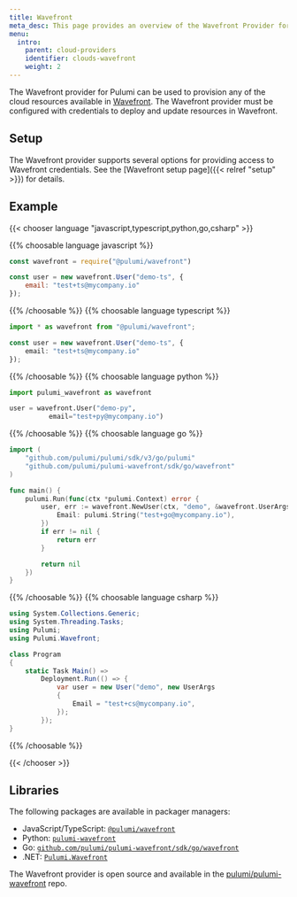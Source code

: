 ```yaml
---
title: Wavefront
meta_desc: This page provides an overview of the Wavefront Provider for Pulumi.
menu:
  intro:
    parent: cloud-providers
    identifier: clouds-wavefront
    weight: 2
---
```


The Wavefront provider for Pulumi can be used to provision any of the cloud resources available in [Wavefront](https://www.wavefront.com/).
The Wavefront provider must be configured with credentials to deploy and update resources in Wavefront.

## Setup

The Wavefront provider supports several options for providing access to Wavefront credentials.  See the [Wavefront setup page]({{< relref "setup" >}}) for details.

## Example

{{< chooser language "javascript,typescript,python,go,csharp" >}}

{{% choosable language javascript %}}

```javascript
const wavefront = require("@pulumi/wavefront")

const user = new wavefront.User("demo-ts", {
    email: "test+ts@mycompany.io"
});
```

{{% /choosable %}}
{{% choosable language typescript %}}

```typescript
import * as wavefront from "@pulumi/wavefront";

const user = new wavefront.User("demo-ts", {
    email: "test+ts@mycompany.io"
});

```

{{% /choosable %}}
{{% choosable language python %}}

```python
import pulumi_wavefront as wavefront

user = wavefront.User("demo-py",
          email="test+py@mycompany.io")
```

{{% /choosable %}}
{{% choosable language go %}}

```go
import (
	"github.com/pulumi/pulumi/sdk/v3/go/pulumi"
	"github.com/pulumi/pulumi-wavefront/sdk/go/wavefront"
)

func main() {
	pulumi.Run(func(ctx *pulumi.Context) error {
		user, err := wavefront.NewUser(ctx, "demo", &wavefront.UserArgs{
			Email: pulumi.String("test+go@mycompany.io"),
		})
		if err != nil {
			return err
		}

		return nil
	})
}
```

{{% /choosable %}}
{{% choosable language csharp %}}

```csharp
using System.Collections.Generic;
using System.Threading.Tasks;
using Pulumi;
using Pulumi.Wavefront;

class Program
{
    static Task Main() =>
        Deployment.Run(() => {
            var user = new User("demo", new UserArgs
            {
                Email = "test+cs@mycompany.io",
            });
        });
}
```

{{% /choosable %}}

{{< /chooser >}}

## Libraries

The following packages are available in packager managers:

* JavaScript/TypeScript: [`@pulumi/wavefront`](https://www.npmjs.com/package/@pulumi/wavefront)
* Python: [`pulumi-wavefront`](https://pypi.org/project/pulumi-wavefront/)
* Go: [`github.com/pulumi/pulumi-wavefront/sdk/go/wavefront`](https://github.com/pulumi/pulumi-wavefront)
* .NET: [`Pulumi.Wavefront`](https://www.nuget.org/packages/Pulumi.Wavefront)

The Wavefront provider is open source and available in the [pulumi/pulumi-wavefront](https://github.com/pulumi/pulumi-wavefront) repo.
